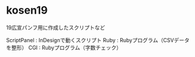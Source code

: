 # kosen19
19広宣パンフ用に作成したスクリプトなど

ScriptPanel : InDesignで動くスクリプト
Ruby : Rubyプログラム（CSVデータを整形）
CGI : Rubyプログラム（字数チェック）
